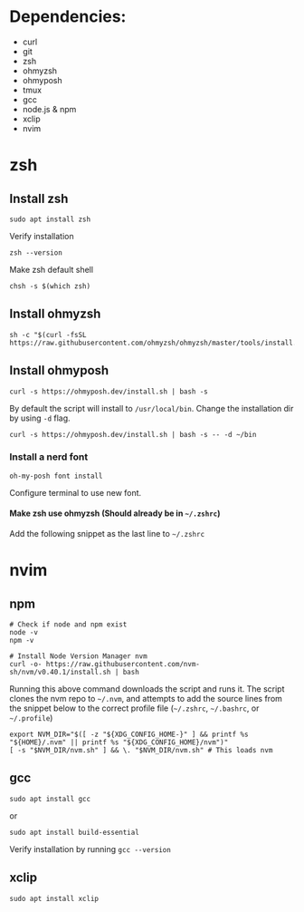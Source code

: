 # Dependencies:
- curl
- git
- zsh
- ohmyzsh
- ohmyposh
- tmux
- gcc
- node.js & npm
- xclip
- nvim

# zsh

## Install zsh
 
```
sudo apt install zsh
```

Verify installation
```
zsh --version
```

Make zsh default shell
```
chsh -s $(which zsh)
```

## Install ohmyzsh

```
sh -c "$(curl -fsSL https://raw.githubusercontent.com/ohmyzsh/ohmyzsh/master/tools/install.sh)"
```

## Install ohmyposh

```
curl -s https://ohmyposh.dev/install.sh | bash -s
```

By default the script will install to `/usr/local/bin`. Change the installation dir by using `-d` flag.

```
curl -s https://ohmyposh.dev/install.sh | bash -s -- -d ~/bin
```


### Install a nerd font

```
oh-my-posh font install
```

Configure terminal to use new font.

#### Make zsh use ohmyzsh (Should already be in `~/.zshrc`)
Add the following snippet as the last line to `~/.zshrc`

# nvim

## npm
```
# Check if node and npm exist
node -v
npm -v
```

```
# Install Node Version Manager nvm 
curl -o- https://raw.githubusercontent.com/nvm-sh/nvm/v0.40.1/install.sh | bash
```

Running this above command downloads the script and runs it. The script clones the nvm repo to `~/.nvm`, and attempts to add the source lines from the snippet below to the correct profile file (`~/.zshrc`, `~/.bashrc`, or `~/.profile`)

```
export NVM_DIR="$([ -z "${XDG_CONFIG_HOME-}" ] && printf %s "${HOME}/.nvm" || printf %s "${XDG_CONFIG_HOME}/nvm")"
[ -s "$NVM_DIR/nvm.sh" ] && \. "$NVM_DIR/nvm.sh" # This loads nvm
```

## gcc

```
sudo apt install gcc
```
or 
```
sudo apt install build-essential
```

Verify installation by running `gcc --version`

## xclip

```
sudo apt install xclip
```

